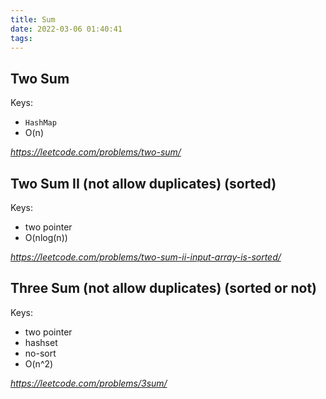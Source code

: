 ```yaml
---
title: Sum
date: 2022-03-06 01:40:41
tags:
---
```

## Two Sum
Keys: 
- `HashMap`
- O(n)

*https://leetcode.com/problems/two-sum/*

## Two Sum II (not allow duplicates) (sorted)
Keys: 
- two pointer
- O(nlog(n))

*https://leetcode.com/problems/two-sum-ii-input-array-is-sorted/*

## Three Sum (not allow duplicates) (sorted or not)
Keys: 
- two pointer
- hashset
- no-sort
- O(n^2)

*https://leetcode.com/problems/3sum/*
